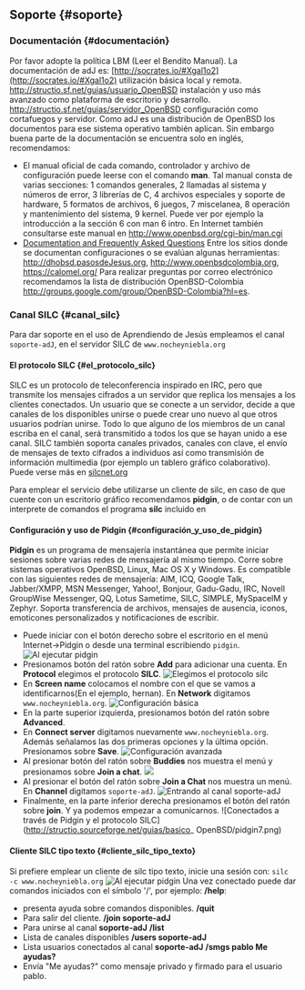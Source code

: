 ## Soporte {#soporte}

### Documentación {#documentación}

Por favor adopte la política LBM (Leer el Bendito Manual). La documentación de adJ es:
[http://socrates.io/#Xgal1o2](http://socrates.io/#Xgal1o2)
 utilización básica local y remota.
http://structio.sf.net/guias/usuario_OpenBSD	instalación y uso más avanzado como 
plataforma de escritorio y desarrollo.
http://structio.sf.net/guias/servidor_OpenBSD	configuración como cortafuegos y servidor.
Como adJ es una distribución de OpenBSD los documentos para ese sistema operativo también aplican. 
Sin embargo buena parte de la documentación se encuentra solo en inglés, recomendamos:
  - El manual oficial de cada comando, controlador y archivo de configuración puede leerse con el comando **man**. 
  Tal manual consta de varias secciones: 1 comandos generales, 2 llamadas al sistema y 
  números de error, 3 librerías de C, 4 archivos especiales y soporte de hardware, 5 formatos de archivos, 
  6 juegos, 7 miscelanea, 8 operación y mantenimiento del sistema, 9 kernel. Puede ver por 
  ejemplo la introducción a la sección 6 con man 6 intro. En Internet también consultarse este 
  manual en http://www.openbsd.org/cgi-bin/man.cgi
  - [Documentation and Frequently Asked Questions](http://www.openbsd.org/faq/index.html)
Entre los sitios donde se documentan configuraciones o se evalúan algunas herramientas: http://dhobsd.pasosdeJesus.org, http://www.openbsdcolombia.org, https://calomel.org/
Para realizar preguntas por correo electrónico recomendamos la lista de distribución OpenBSD-Colombia http://groups.google.com/group/OpenBSD-Colombia?hl=es.

### Canal SILC {#canal_silc}

Para dar soporte en el uso de Aprendiendo de Jesús empleamos el canal ```soporte-adJ```, en el servidor 
SILC de ```www.nocheyniebla.org```

#### El protocolo SILC {#el_protocolo_silc}

SILC es un protocolo de teleconferencia inspirado en IRC, pero que transmite los mensajes cifrados a un 
servidor que replica los mensajes a los clientes conectados. Un usuario que se conecte a un servidor, 
decide a que canales de los disponibles unirse o puede crear uno nuevo al que otros usuarios podrían unirse. 
Todo lo que alguno de los miembros de un canal escriba en el canal, será transmitido a todos los que se 
hayan unido a ese canal. SILC también soporta canales privados, canales con clave, el envío de mensajes de 
texto cifrados a individuos así como transmisión de información multimedia (por ejemplo un tablero gráfico 
colaborativo). Puede verse más en [silcnet.org](http://silcnet.org/)

Para emplear el servicio debe utilizarse un cliente de silc, en caso de que cuente con un escritorio gráfico 
recomendamos **pidgin**, o de contar con un interprete de comandos el programa **silc** incluido en 

#### Configuración y uso de Pidgin {#configuración_y_uso_de_pidgin}
**Pidgin** es un programa de mensajería instantánea que permite iniciar sesiones sobre varias redes de 
mensajería al mismo tiempo.
Corre sobre sistemas operativos OpenBSD, Linux, Mac OS X y Windows. Es compatible con las siguientes redes 
de mensajería: AIM, ICQ, Google Talk, Jabber/XMPP, MSN Messenger, Yahoo!, Bonjour, Gadu-Gadu, IRC, Novell 
GroupWise Messenger, QQ, Lotus Sametime, SILC, SIMPLE, MySpaceIM y Zephyr.
Soporta transferencia de archivos, mensajes de ausencia, iconos, emoticones personalizados y notificaciones de 
escribir.
  - Puede iniciar con el botón derecho sobre el escritorio en el menú Internet->Pidgin o desde una terminal 
  escribiendo ```pidgin```.
![Al ejecutar pidgin](http://structio.sourceforge.net/guias/basico_OpenBSD/pidgin2.png)
  - Presionamos botón del ratón sobre **Add** para adicionar una cuenta. En **Protocol** elegimos el 
  protocolo **SILC**.
![Elegimos el protocolo silc](http://structio.sourceforge.net/guias/basico_OpenBSD/pidgin2.png)
  - En **Screen name** colocamos el nombre con el que se vamos a identificarnos(En el ejemplo, hernan). 
  En **Network** digitamos ```www.nocheyniebla.org```.
![Configuración básica](http://structio.sourceforge.net/guias/basico_OpenBSD/pidgin3.png) 
  - En la parte superior izquierda, presionamos botón del ratón sobre **Advanced**.
  - En **Connect server** digitamos nuevamente ```www.nocheyniebla.org```. Además señalamos las dos primeras 
  opciones y la última opción. Presionamos sobre **Save**.
 ![Configuración avanzada](http://structio.sourceforge.net/guias/basico_OpenBSD/pidgin4.png)
  - Al presionar botón del ratón sobre **Buddies** nos muestra el menú y presionamos sobre **Join a chat**.
![](http://structio.sourceforge.net/guias/basico_OpenBSD/pidgin5.png)
  - Al presionar el botón del ratón sobre **Join a Chat** nos muestra un menú. En **Channel** digitamos 
  ```soporte-adJ```.
![Entrando al canal soporte-adJ](http://structio.sourceforge.net/guias/basico_OpenBSD/pidgin6.png)
  - Finalmente, en la parte inferior derecha presionamos el botón del ratón sobre **join**. Y ya podemos empezar 
  a comunicarnos.
 ![Conectados a través de Pidgin y el protocolo SILC](http://structio.sourceforge.net/guias/basico_
 OpenBSD/pidgin7.png)
 
#### Cliente SILC tipo texto {#cliente_silc_tipo_texto}

Si prefiere emplear un cliente de silc tipo texto, inicie una sesión con:
```silc -c www.nocheyniebla.org```
![Al ejecutar pidgin](http://structio.sourceforge.net/guias/basico_OpenBSD/silc.png)
Una vez conectado puede dar comandos iniciados con el símbolo '/', por ejemplo:
**/help**:
- presenta ayuda sobre comandos disponibles.
**/quit**
- Para salir del cliente.
**/join soporte-adJ**
- Para unirse al canal **soporte-adJ**
**/list**
- Lista de canales disponibles
**/users soporte-adJ**
- Lista usuarios conectados al canal **soporte-adJ**
**/smgs pablo Me ayudas?**
- Envía "Me ayudas?" como mensaje privado y firmado para el usuario pablo.

